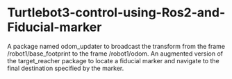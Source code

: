 # Turtlebot3-control-using-Ros2-and-Fiducial-marker

A package named odom_updater to broadcast the transform from the frame /robot1/base_footprint to the frame /robot1/odom.
An augmented version of the target_reacher package to locate a fiducial marker and navigate to the final destination specified by the marker.
